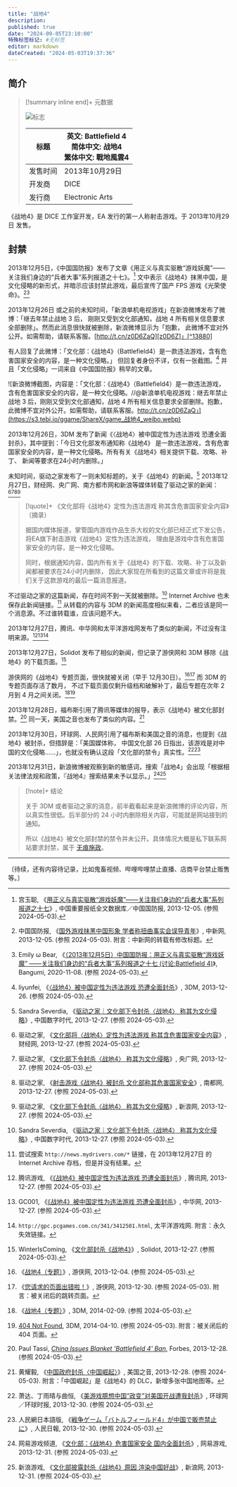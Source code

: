 ```yaml
---
title: "战地4"
description:
published: true
date: "2024-09-05T23:10:00"
特殊标签标记: #无标签
editor: markdown
dateCreated: "2024-05-03T19:37:36"
---
```


## 简介

> [!summary inline end]+ 元数据
>
> ![标志](https://s3.tebi.io/ggame/ShareX/game_战地4_logo.webp "https://www.steamgriddb.com/logo/2405")
>
> <div markdown=1 class="infobox">
>
> | 标题     | 英文: Battlefield 4<br>简体中文: 战地4<br>繁体中文: 戰地風雲4 |
> | -------- | ------------------------------------------------------------- |
> | 发售时间 | 2013年10月29日                                                |
> | 开发商   | DICE                                                          |
> | 发行商   | Electronic Arts                                               |
>
> </div>

《战地4》是 DICE 工作室开发，EA 发行的第一人称射击游戏。于 2013年10月29日 发售。

## 封禁

2013年12月5日，《中国国防报》发布了文章《用正义与真实驱散“游戏妖魔”——关注我们身边的“兵者大事”系列报道之十七》。[^yTmJM]
文中表示《战地4》抹黑中国，是文化侵略的新形式，并暗示应该封禁此游戏，最后宣传了国产 FPS 游戏《光荣使命》。[^85502][^18272]

[^yTmJM]: 宫玉聪, 《[用正义与真实驱散“游戏妖魔”——关注我们身边的“兵者大事”系列报道之十七](https://web.archive.org/web/20150923205303/http://www.cnki.net/KCMS/detail/detail.aspx?QueryID=13&CurRec=3&dbcode=CCND&dbname=CCNDLAST2014&filename=CGFB201312050030&urlid=&yx=&uid=WEEvREcwSlJHSldTTGJhYlN6VVhtcEJkU0JCREJQR3FhTzFuV3lMSlh0MFFEcGczKzI3Y1dFOFVlYnlqQ1NZaTJnaz0=$9A4hF_YAuvQ5obgVAqNKPCYcEjKensW4IQMovwHtwkF4VYPoHbKxJw!!&v=MjU5OTBHNEg5TE5yWTlBWk9zTURCTkt1aGRobmo5OFRuanFxeGRFZU1PVUtyaWZadUp2SGl2blVML0xJbDRTSmlyTmJM)》, 中国重要报纸全文数据库／中国国防报, 2013-12-05. (参照 2024-05-03).

[^85502]: 中国国防报, 《[国外游戏抹黑中国形象 学者称扭曲事实会误导青年](https://web.archive.org/web/20240503115039/https://www.chinanews.com.cn/mil/2013/12-05/5585502.shtml)》, 中新网, 2013-12-05. (参照 2024-05-03). 附言：中新网的转载有修改标题。

[^18272]: Emily ω Bear, 《[（2013年12月5日）中国国防报：用正义与真实驱散“游戏妖魔” ——关注我们身边的“兵者大事”系列报道之十七 (讨论:Battlefield 4)](https://web.archive.org/web/20220113165728/https://bangumi.tv/subject/topic/18272)》, Bangumi, 2020-11-08. (参照 2024-05-03).

2013年12月26日 或之前的未知时间，「新浪单机电视游戏」在新浪微博发布了微博：「继去年禁止战地 3 后，
刚刚又受到文化部通知，战地 4 所有相关信息要求全部删除」。然而此消息很快就被删除，新浪微博显示为「抱歉，
此微博不宜对外公开。如需帮助，请联系客服。[http://t.cn/z0D6ZaQ][z0D6Z]」[^13880]

[z0D6Z]: https://web.archive.org/web/20120212090017/http://help.weibo.com/self/query?typeid=1034 "单纯是联系新浪微博客服的页面。"

[^13880]: liyunfei, 《[〈战地4〉被中国定性为违法游戏 恐遭全面封杀](https://web.archive.org/web/20131228214413/http://www.3dmgame.com/news/201312/2313880.html)》, 3DM, 2013-12-26. (参照 2024-05-03).

有人回复了此微博：「文化部：《战地4》（Battlefield4）是一款违法游戏，含有危害国家安全的内容，是一种文化侵略。」
但回复者身份不详，仅有一张截图。[^13880] 并且「文化侵略」一词来自《中国国防报》稍早的文章。

![新浪微博截图，内容是：「文化部：《战地4》（Battlefield4）是一款违法游戏，含有危害国家安全的内容，是一种文化侵略。//@新浪单机电视游戏：继去年禁止战地 3 后，刚刚又受到文化部通知，战地 4 所有相关信息要求全部删除。抱歉，此微博不宜对外公开。如需帮助，请联系客服。http://t.cn/z0D6ZaQ」](https://s3.tebi.io/ggame/ShareX/game_战地4_weibo.webp)

2013年12月26日，3DM 发布了新闻《〈战地4〉被中国定性为违法游戏 恐遭全面封杀》，其中提到：「今日文化部发布通知称《战地4》
是一款违法游戏，含有危害国家安全的内容，是一种文化侵略。所有有关《战地4》相关提供下载、攻略、补丁、
新闻等要求在24小时内删除。」

未知时间，驱动之家发布了一则未知标题的，关于《战地4》的新闻。[^27339]
2013年12月27日，财经网、央广网、南方都市网和新浪等媒体转载了驱动之家的新闻：[^44517][^11206][^39892][^47115]

[^27339]: Sandra Severdia, 《[驱动之家｜文化部下令封杀〈战地4〉 称其为文化侵略](https://web.archive.org/web/20220528031953/https://chinadigitaltimes.net/chinese/327339.html)》, 中国数字时代, 2013-12-27. (参照 2024-05-03).

[^44517]: 驱动之家, 《[文化部将〈战地4〉定性为违法游戏 称其含危害国家安全内容](https://web.archive.org/web/20131229043347/http://tech.caijing.com.cn/2013-12-27/113744517.html)》, 财经网, 2013-12-27. (参照 2024-05-03).

[^11206]: 驱动之家, 《[文化部下令封杀〈战地4〉 称其为文化侵略](https://web.archive.org/web/20240503123743/https://hn.cnr.cn/hngbwh/201312/t20131227_514511206.shtml)》, 央广网, 2013-12-27. (参照 2024-05-03).

[^39892]: 驱动之家, 《[射击游戏《战地4》被封杀 文化部称其危害国家安全](https://web.archive.org/web/20140105025141/http://news.nandu.com/html/201312/27/639892.html)》, 南都网, 2013-12-27. (参照 2024-05-03).

[^47115]: 驱动之家, 《[文化部下令封杀〈战地4〉 称其为文化侵略](https://web.archive.org/web/20150524092626/http://tech.sina.com.cn/it/2013-12-27/11299047115.shtml)》, 新浪网, 2013-12-27. (参照 2024-05-03).

> [!quote]+ 《文化部将《战地4》定性为违法游戏 称其含危害国家安全内容》（摘录）
>
> 据国内媒体报道，掌管国内游戏作品生杀大权的文化部已经正式下发公告，将EA旗下射击游戏《战地4》定性为违法游戏，
> 理由是游戏中含有危害国家安全的内容，是一种文化侵略。
>
> 同时，根据通知内容，国内所有关于《战地4》的下载、攻略、补丁以及新闻都被要求在24小时内删除，
> 因此大家现在所看到的这篇文章或许将是我们关于这款游戏的最后一篇消息报道。

不过驱动之家的这篇新闻，存在时间不到一天就被删除。[^27339] Internet Archive 也未保存此新闻链接。[^link]
从转载的内容与 3DM 的新闻高度相似来看，二者应该是同一个消息源。不过谁转载谁，应该问题不大。

[^link]: 尝试搜索 `http://news.mydrivers.com/*` 链接，在 2013年12月27日 的 Internet Archive 存档，但是并没有结果。

2013年12月27日，腾讯、中华网和太平洋游戏网发布了类似的新闻，不过没有注明来源。[^01740][^48005][^12501]

[^01740]: 腾讯游戏, 《[《战地4》被中国定性为违法游戏 恐遭全面封杀](https://web.archive.org/web/20131230044047/http://games.qq.com/a/20131227/001740.htm)》, 腾讯网, 2013-12-27. (参照 2024-05-03).

[^48005]: GC001, 《[《战地4》被中国定性为违法游戏 恐遭全面封杀](https://web.archive.org/web/20131231082727/http://game.china.com/pcgame/news/444/20131227/18248005.html)》, 中华网, 2013-12-27. (参照 2024-05-03).

[^12501]: `http://gpc.pcgames.com.cn/341/3412501.html`, 太平洋游戏网. 附言：永久失效链接。

2013年12月27日，Solidot 发布了相似的新闻，但记录了游侠网和 3DM 移除《战地4》的下载页面。[^37798]

[^37798]: WinterIsComing, 《[文化部封杀《战地4》](https://web.archive.org/web/20181218220652/https://www.solidot.org/story?sid=37798)》, Solidot, 2013-12-27. (参照 2024-05-03).

游侠网的《战地4》专题页面，很快就被关闭（早于 12月30日）。[^ali04][^ali30] 而 3DM 的专题页面存活了数月，
不过下载页面仅剩升级档和破解补丁，最后专题在次年 2 月到 4 月之间关闭。[^3dm09][^3dm10]

[^ali04]: 《[战地4（专题）](https://web.archive.org/web/20131204203846/http://www.ali213.net/zt/Battlefield4/)》, 游侠网, 2013-12-04. (参照 2024-05-03).

[^ali30]: 《[您请求的页面出错啦！](https://web.archive.org/web/20131230102036/http://www.ali213.net:80/zt/battlefield4)》, 游侠网, 2013-12-30. (参照 2024-05-03). 附言：被关闭后的跳转页面。

[^3dm09]: 《[战地4（专题）](https://web.archive.org/web/20140209005217/http://www.3dmgame.com/games/battlefield4/)》, 3DM, 2014-02-09. (参照 2024-05-03).

[^3dm10]: [404 Not Found](https://web.archive.org/web/20140410195702/http://www.3dmgame.com/games/battlefield4/), 3DM, 2014-04-10. (参照 2024-05-03). 附言：被关闭后的 404 页面。

2013年12月28日，福布斯引用了腾讯等媒体的报导，表示《战地4》被文化部封禁。[^215] 同一天，美国之音也发布了类似的内容。[^132]

[^215]: Paul Tassi, _[China Issues Blanket 'Battlefield 4' Ban](https://web.archive.org/web/20221103172215/http://www.forbes.com/sites/insertcoin/2013/12/28/china-issues-blanket-battlefield-4-ban/)_, Forbes, 2013-12-28. (参照 2024-05-03).

[^132]: 黄耀毅, 《[中国政府封杀〈中国崛起〉](https://web.archive.org/web/20231012162619/https://www.voachinese.com/a/china-censor-game-20131228/1819132.html)》, 美国之音, 2013-12-28. (参照 2024-05-03). 附言：「中国崛起」是《战地4》的 DLC，新增多张中国地图等。

2013年12月30日，环球网、人民网引用了福布斯和美国之音的消息，也提到《战地4》被封杀，但措辞是：「美国媒体称，
中国文化部 26 日指出，该游戏是对中国的文化侵略……」，也就没有确认这段「文化部的禁令」真实性。[^06915][^99521]

[^06915]: 萧达、丁雨晴与曲恒, 《[美游戏臆想中国“政变”对美国开战遭我封杀](https://web.archive.org/web/20150820235109/http://mil.huanqiu.com/paper/2013-12/4706915.html)》, 环球网／环球时报, 2013-12-30. (参照 2024-05-03).

[^99521]: 人民網日本語版, 《[戦争ゲーム「バトルフィールド4」が中国で販売禁止に](https://web.archive.org/web/20230425110656/http://j.people.com.cn/206603/8499521.html)》, 人民日報, 2013-12-30. (参照 2024-05-03).

2013年12月31日，新浪微博被观察到新的敏感词，搜索「战地4」会出现「根据相关法律法规和政策，『战地4』搜索结果未予以显示。」[^14K8I][^55144]

[^14K8I]: 网易游戏频道, 《[文化部：《战地4》危害国家安全 国内全面封杀](https://web.archive.org/web/20150409023537/http://game.163.com/13/1231/02/9HD1NJL000314K8I.html)》, 网易游戏, 2013-12-31. (参照 2024-05-03).

[^55144]: 新浪游戏, 《[文化部披露封杀《战地4》原因 渲染中国好战](https://games.sina.com.cn/e/n/2013-12-31/1023755144.shtml)》, 新浪网, 2013-12-31. (参照 2024-05-03).

> [!note]+ 结论
>
> 关于 3DM 或者驱动之家的消息，前半截看起来是新浪微博的评论内容，所以真实性很低。后半部分的 24 小时内删除相关内容，可能就是网站接到的通知。
>
> 所以《战地4》被文化部封禁的禁令并未公开。具体情况大概是私下联系网站要求封禁，属于 [无痕施政](/meme/无痕施政.md)。

---

〔待续，还有内容待记录，比如鬼畜视频、哔哩哔哩禁止直播、店商平台禁止贩售等。〕
